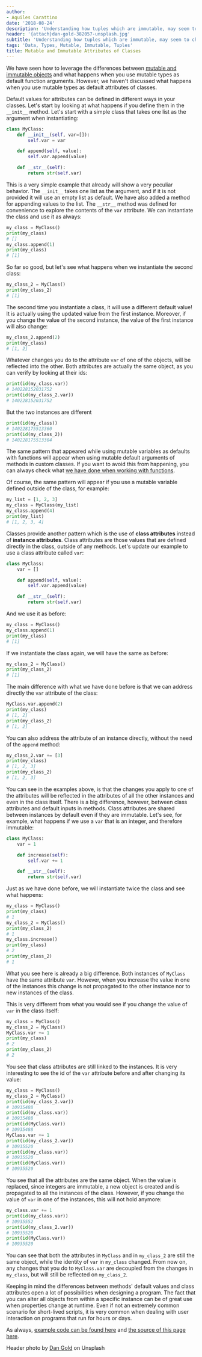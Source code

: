 ```yaml
---
author:
- Aquiles Carattino
date: '2018-08-24'
description: 'Understanding how tuples which are immutable, may seem to change.'
header: '{attach}dan-gold-382057-unsplash.jpg'
subtitle: 'Understanding how tuples which are immutable, may seem to change.'
tags: 'Data, Types, Mutable, Immutable, Tuples'
title: Mutable and Immutable Attributes of Classes
---
```


We have seen how to leverage the differences between [mutable and
immutable objects](%7Bfilename%7D17_mutable_and_immutable.rst) and what
happens when you use mutable types as default function arguments.
However, we haven't discussed what happens when you use mutable types as
default attributes of classes.

Default values for attributes can be defined in different ways in your
classes. Let's start by looking at what happens if you define them in
the `__init__` method. Let's start with a simple class that takes one
list as the argument when instantiating:

```python
class MyClass:
    def __init__(self, var=[]):
        self.var = var

    def append(self, value):
        self.var.append(value)

    def __str__(self):
        return str(self.var)
```

This is a very simple example that already will show a very peculiar
behavior. The `__init__` takes one list as the argument, and if it is
not provided it will use an empty list as default. We have also added a
method for appending values to the list. The `__str__` method was
defined for convenience to explore the contents of the `var` attribute.
We can instantiate the class and use it as always:

```python
my_class = MyClass()
print(my_class)
# []
my_class.append(1)
print(my_class)
# [1]
```

So far so good, but let's see what happens when we instantiate the
second class:

```python
my_class_2 = MyClass()
print(my_class_2)
# [1]
```

The second time you instantiate a class, it will use a different default
value! It is actually using the updated value from the first instance.
Moreover, if you change the value of the second instance, the value of
the first instance will also change:

```python
my_class_2.append(2)
print(my_class)
# [1, 2]
```

Whatever changes you do to the attribute `var` of one of the objects,
will be reflected into the other. Both attributes are actually the same
object, as you can verify by looking at their ids:

```python
print(id(my_class.var))
# 140228152031752
print(id(my_class_2.var))
# 140228152031752
```

But the two instances are different

```python
print(id(my_class))
# 140228175513360
print(id(my_class_2))
# 140228175513304
```

The same pattern that appeared while using mutable variables as defaults
with functions will appear when using mutable default arguments of
methods in custom classes. If you want to avoid this from happening, you
can always check what [we have done when working with
functions](%7Bfilename%7D17_mutable_and_immutable.rst).

Of course, the same pattern will appear if you use a mutable variable
defined outside of the class, for example:

```python
my_list = [1, 2, 3]
my_class = MyClass(my_list)
my_class.append(4)
print(my_list)
# [1, 2, 3, 4]
```

Classes provide another pattern which is the use of **class attributes**
instead of **instance attributes**. Class attributes are those values
that are defined directly in the class, outside of any methods. Let's
update our example to use a class attribute called `var`:

```python
class MyClass:
    var = []

    def append(self, value):
        self.var.append(value)

    def __str__(self):
        return str(self.var)
```

And we use it as before:

```python
my_class = MyClass()
my_class.append(1)
print(my_class)
# [1]
```

If we instantiate the class again, we will have the same as before:

```python
my_class_2 = MyClass()
print(my_class_2)
# [1]
```

The main difference with what we have done before is that we can address
directly the `var` attribute of the class:

```python
MyClass.var.append(2)
print(my_class)
# [1, 2]
print(my_class_2)
# [1, 2]
```

You can also address the attribute of an instance directly, without the
need of the `append` method:

```python
my_class_2.var += [3]
print(my_class)
# [1, 2, 3]
print(my_class_2)
# [1, 2, 3]
```

You can see in the examples above, is that the changes you apply to one
of the attributes will be reflected in the attributes of all the other
instances and even in the class itself. There is a big difference,
however, between class attributes and default inputs in methods. Class
attributes are shared between instances by default even if they are
immutable. Let's see, for example, what happens if we use a `var` that
is an integer, and therefore immutable:

```python
class MyClass:
    var = 1

    def increase(self):
        self.var += 1

    def __str__(self):
        return str(self.var)
```

Just as we have done before, we will instantiate twice the class and see
what happens:

```python
my_class = MyClass()
print(my_class)
# 1
my_class_2 = MyClass()
print(my_class_2)
# 1
my_class.increase()
print(my_class)
# 2
print(my_class_2)
# 1
```

What you see here is already a big difference. Both instances of
`MyClass` have the same attribute `var`. However, when you increase the
value in one of the instances this change is not propagated to the other
instance nor to new instances of the class.

This is very different from what you would see if you change the value
of `var` in the class itself:

```python
my_class = MyClass()
my_class_2 = MyClass()
MyClass.var += 1
print(my_class)
# 2
print(my_class_2)
# 2
```

You see that class attributes are still linked to the instances. It is
very interesting to see the id of the `var` attribute before and after
changing its value:

```python
my_class = MyClass()
my_class_2 = MyClass()
print(id(my_class_2.var))
# 10935488
print(id(my_class.var))
# 10935488
print(id(MyClass.var))
# 10935488
MyClass.var += 1
print(id(my_class_2.var))
# 10935520
print(id(my_class.var))
# 10935520
print(id(MyClass.var))
# 10935520
```

You see that all the attributes are the same object. When the value is
replaced, since integers are immutable, a new object is created and is
propagated to all the instances of the class. However, if you change the
value of `var` in one of the instances, this will not hold anymore:

```python
my_class.var += 1
print(id(my_class.var))
# 10935552
print(id(my_class_2.var))
# 10935520
print(id(MyClass.var))
# 10935520
```

You can see that both the attributes in `MyClass` and in `my_class_2`
are still the same object, while the identity of `var` in `my_class`
changed. From now on, any changes that you do to `MyClass.var` are
decoupled from the changes in `my_class`, but will still be reflected on
`my_class_2`.

Keeping in mind the differences between methods' default values and
class attributes open a lot of possibilities when designing a program.
The fact that you can alter all objects from within a specific instance
can be of great use when properties change at runtime. Even if not an
extremely common scenario for short-lived scripts, it is very common
when dealing with user interaction on programs that run for hours or
days.

As always, [example code can be found
here](https://github.com/PFTL/website/tree/master/example_code/21_Classes_Mutables)
and [the source of this page
here](https://github.com/PFTL/website/blob/master/content/blog/21_Default_Attributes_Classes.rst).

Header photo by [Dan
Gold](https://unsplash.com/photos/mgaS4FlsYxQ?utm_source=unsplash&utm_medium=referral&utm_content=creditCopyText)
on Unsplash
